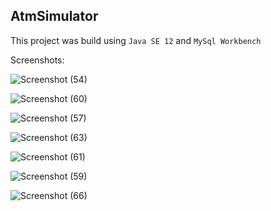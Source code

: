 ## AtmSimulator
This project was build using `Java SE 12` and `MySql Workbench`

Screenshots:

![Screenshot (54)](https://user-images.githubusercontent.com/60403903/81467235-0f6c6b00-91f5-11ea-80a7-bee79c2a2ebe.png)

![Screenshot (60)](https://user-images.githubusercontent.com/60403903/81467325-94f01b00-91f5-11ea-9ba7-75502a6dfa83.png)

![Screenshot (57)](https://user-images.githubusercontent.com/60403903/81467289-6c682100-91f5-11ea-8b97-bee07a6c138f.png)

![Screenshot (63)](https://user-images.githubusercontent.com/60403903/81467385-eb5d5980-91f5-11ea-8de6-4065f3c4884e.png)

![Screenshot (61)](https://user-images.githubusercontent.com/60403903/81467362-c963d700-91f5-11ea-9f36-f1a0a6275a2c.png)

![Screenshot (59)](https://user-images.githubusercontent.com/60403903/81467373-db457a00-91f5-11ea-80d8-fe7ce4e6288a.png)

![Screenshot (66)](https://user-images.githubusercontent.com/60403903/81467442-37100300-91f6-11ea-92bf-56080f447caa.png)

